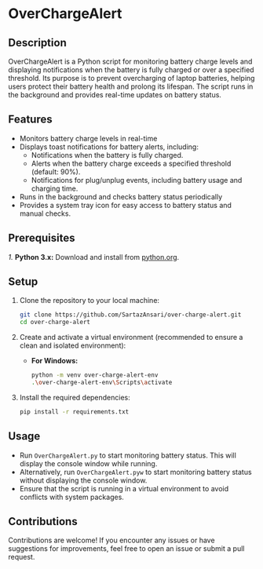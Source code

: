 # OverChargeAlert

## Description
OverChargeAlert is a Python script for monitoring battery charge levels and displaying notifications when the battery is fully charged or over a specified threshold. Its purpose is to prevent overcharging of laptop batteries, helping users protect their battery health and prolong its lifespan. The script runs in the background and provides real-time updates on battery status.

## Features
- Monitors battery charge levels in real-time
- Displays toast notifications for battery alerts, including:
  - Notifications when the battery is fully charged.
  - Alerts when the battery charge exceeds a specified threshold (default: 90%).
  - Notifications for plug/unplug events, including battery usage and charging time.
- Runs in the background and checks battery status periodically
- Provides a system tray icon for easy access to battery status and manual checks.

## Prerequisites
*1.* **Python 3.x:** Download and install from [python.org](https://www.python.org/).

## Setup
1. Clone the repository to your local machine:
   ```bash
   git clone https://github.com/SartazAnsari/over-charge-alert.git
   cd over-charge-alert
   ```

2. Create and activate a virtual environment (recommended to ensure a clean and isolated environment):
   - **For Windows:**
     ```bash
     python -m venv over-charge-alert-env
     .\over-charge-alert-env\Scripts\activate
     ```

3. Install the required dependencies:
   ```bash
   pip install -r requirements.txt
   ```


## Usage
- Run `OverChargeAlert.py` to start monitoring battery status. This will display the console window while running.
- Alternatively, run `OverChargeAlert.pyw` to start monitoring battery status without displaying the console window.
- Ensure that the script is running in a virtual environment to avoid conflicts with system packages.

## Contributions
Contributions are welcome! If you encounter any issues or have suggestions for improvements, feel free to open an issue or submit a pull request.
